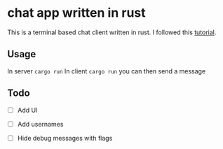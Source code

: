 # chat app written in rust
This is a terminal based chat client written in rust. I followed this [tutorial](https://www.youtube.com/watch?v=U8GGZ4TqlQs).
## Usage
In server
`cargo run`
In client
`cargo run`
you can then send a message

## Todo
- [ ] Add UI
- [ ] Add usernames
- [ ] Hide debug messages with flags

